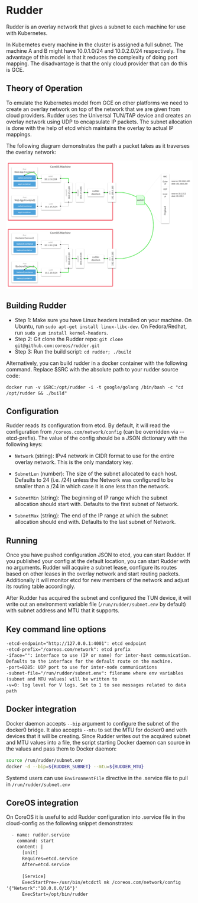 # Rudder

Rudder is an overlay network that gives a subnet to each machine for use with
Kubernetes.

In Kubernetes every machine in the cluster is assigned a full subnet. The machine A
and B might have 10.0.1.0/24 and 10.0.2.0/24 respectively. The advantage of
this model is that it reduces the complexity of doing port mapping. The
disadvantage is that the only cloud provider that can do this is GCE.

## Theory of Operation

To emulate the Kubernetes model from GCE on other platforms we need to create
an overlay network on top of the network that we are given from cloud
providers. Rudder uses the Universal TUN/TAP device and creates an overlay network
using UDP to encapsulate IP packets. The subnet allocation is done with the help
of etcd which maintains the overlay to actual IP mappings.

The following diagram demonstrates the path a packet takes as it traverses the
overlay network:

![Life of a packet](./packet-01.png)

## Building Rudder

* Step 1: Make sure you have Linux headers installed on your machine. On Ubuntu, run ```sudo apt-get install linux-libc-dev```. On Fedora/Redhat, run ```sudo yum install kernel-headers```.
* Step 2: Git clone the Rudder repo: ```git clone git@github.com:coreos/rudder.git```
* Step 3: Run the build script: ```cd rudder; ./build```

Alternatively, you can build rudder in a docker container with the following command. Replace $SRC with the absolute path to your rudder source code:

```
docker run -v $SRC:/opt/rudder -i -t google/golang /bin/bash -c "cd /opt/rudder && ./build"
```

## Configuration

Rudder reads its configuration from etcd. By default, it will read the configuration
from ```/coreos.com/network/config``` (can be overridden via --etcd-prefix).
The value of the config should be a JSON dictionary with the following keys:

* ```Network``` (string): IPv4 network in CIDR format to use for the entire overlay network. This
is the only mandatory key.

* ```SubnetLen``` (number): The size of the subnet allocated to each host. Defaults to 24 (i.e. /24) unless
the Network was configured to be smaller than a /24 in which case it is one less than the network.

* ```SubnetMin``` (string): The beginning of IP range which the subnet allocation should start with. Defaults
to the first subnet of Network.

* ```SubnetMax``` (string): The end of the IP range at which the subnet allocation should end with. Defaults to
the last subnet of Network.

## Running

Once you have pushed configuration JSON to etcd, you can start Rudder. If you published your
config at the default location, you can start Rudder with no arguments. Rudder will acquire a
subnet lease, configure its routes based on other leases in the overlay network and start
routing packets. Additionally it will monitor etcd for new members of the network and adjust
its routing table accordingly.

After Rudder has acquired the subnet and configured the TUN device, it will write out an
environment variable file (```/run/rudder/subnet.env``` by default) with subnet address and
MTU that it supports.

## Key command line options

```
-etcd-endpoint="http://127.0.0.1:4001": etcd endpoint
-etcd-prefix="/coreos.com/network": etcd prefix
-iface="": interface to use (IP or name) for inter-host communication. Defaults to the interface for the default route on the machine.
-port=8285: UDP port to use for inter-node communications
-subnet-file="/run/rudder/subnet.env": filename where env variables (subnet and MTU values) will be written to
-v=0: log level for V logs. Set to 1 to see messages related to data path
```

## Docker integration

Docker daemon accepts ```--bip``` argument to configure the subnet of the docker0 bridge. It also accepts ```--mtu``` to set the MTU
for docker0 and veth devices that it will be creating. Since Rudder writes out the acquired subnet and MTU values into
a file, the script starting Docker daemon can source in the values and pass them to Docker daemon:

```bash
source /run/rudder/subnet.env
docker -d --bip=${RUDDER_SUBNET} --mtu=${RUDDER_MTU}
```

Systemd users can use ```EnvironmentFile``` directive in the .service file to pull in ```/run/rudder/subnet.env```

## CoreOS integration

On CoreOS it is useful to add Rudder configuration into .service file in the cloud-config as the following snippet demonstrates:

```
  - name: rudder.service
    command: start
    content: |
      [Unit]
      Requires=etcd.service
      After=etcd.service

      [Service]
      ExecStartPre=-/usr/bin/etcdctl mk /coreos.com/network/config '{"Network":"10.0.0.0/16"}'
      ExecStart=/opt/bin/rudder
```
